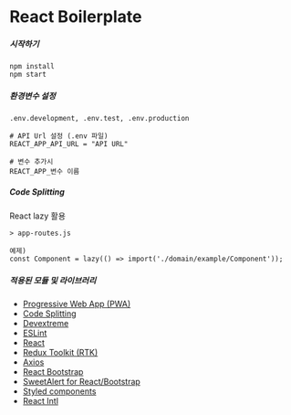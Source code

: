 # React Boilerplate

##### 시작하기
```
npm install
npm start
```

##### 환경변수 설정
```
.env.development, .env.test, .env.production

# API Url 설정 (.env 파일)
REACT_APP_API_URL = "API URL"

# 변수 추가시 
REACT_APP_변수 이름
```

##### Code Splitting
React lazy 활용
```
> app-routes.js

예제)
const Component = lazy(() => import('./domain/example/Component'));
```


##### 적용된 모듈 및 라이브러리
- [Progressive Web App (PWA)](https://developer.mozilla.org/en-US/docs/Web/Progressive_web_apps)
- [Code Splitting](https://reactjs.org/docs/code-splitting.html)
- [Devextreme](https://js.devexpress.com/Documentation/Guide/React_Components/DevExtreme_React_Components/)
- [ESLint](https://eslint.org/)
- [React](https://reactjs.org/)
- [Redux Toolkit (RTK)](https://redux-toolkit.js.org/)
- [Axios](https://github.com/axios/axios)
- [React Bootstrap](https://react-bootstrap.github.io/)
- [SweetAlert for React/Bootstrap](http://djorg83.github.io/react-bootstrap-sweetalert/)
- [Styled components](https://github.com/styled-components/styled-components)
- [React Intl](https://github.com/formatjs/formatjs)
